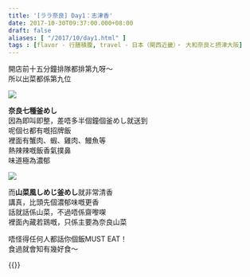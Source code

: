 ```yaml
---
title: '[ララ奈良] Day1：志津香'
date: 2017-10-30T09:37:00.000+08:00
draft: false
aliases: [ "/2017/10/day1.html" ]
tags : [flavor - 行膳積腹, travel - 日本（関西近畿）・ 大和奈良と摂津大阪]
---
```


開店前十五分鐘排隊都排第九呀～   
所以出菜都係第九位  
  

![](/images/nara1a.jpg)

**奈良七種釜めし**  
因為即叫即整，差唔多半個鐘個釜めし就送到  
呢個乜都有嘅招牌飯  
裡面有蟹肉、蝦、雞肉、鰻魚等  
熱辣辣嘅飯香氣撲鼻  
味道極為濃郁  

![](/images/nara1a1.jpg)

而**山菜風しめじ釜めし**就非常清香  
講真，比頭先個濃郁味嘅更香  
話就話係山菜，不過唔係齋嚟㗎  
裡面內藏若鶏嘅，只係主要為奈良山菜  
  
  
唔怪得任何人都話你個飯MUST EAT！  
食過就會知有幾好食～  
  
{{<nara>}}
